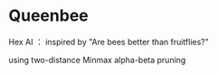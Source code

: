 # Queenbee
Hex AI ： inspired by "Are bees better than fruitflies?"

using 
    two-distance
    Minmax
    alpha-beta pruning
